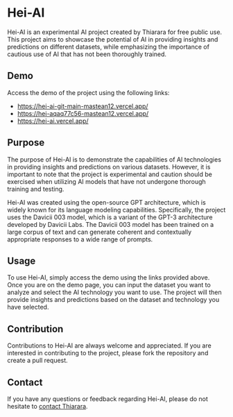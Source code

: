 <h1>Hei-AI</h1>
<p>Hei-AI is an experimental AI project created by Thiarara for free public use. This project aims to showcase the potential of AI in providing insights and predictions on different datasets, while emphasizing the importance of cautious use of AI that has not been thoroughly trained.</p>
<h2>Demo</h2>
<p>Access the demo of the project using the following links:</p>
<ul>
  <li><a href="https://hei-ai-git-main-mastean12.vercel.app/" target="_blank" rel="noopener noreferrer">https://hei-ai-git-main-mastean12.vercel.app/</a></li>
  <li><a href="https://hei-aqaq77c56-mastean12.vercel.app/" target="_blank" rel="noopener noreferrer">https://hei-aqaq77c56-mastean12.vercel.app/</a></li>
  <li><a href="https://hei-ai.vercel.app/" target="_blank" rel="noopener noreferrer">https://hei-ai.vercel.app/</a></li>
</ul>
<h2>Purpose</h2>
<p>The purpose of Hei-AI is to demonstrate the capabilities of AI technologies in providing insights and predictions on various datasets. However, it is important to note that the project is experimental and caution should be exercised when utilizing AI models that have not undergone thorough training and testing.</p>
<p>Hei-AI was created using the open-source GPT architecture, which is widely known for its language modeling capabilities. Specifically, the project uses the Davicii 003 model, which is a variant of the GPT-3 architecture developed by Davicii Labs. The Davicii 003 model has been trained on a large corpus of text and can generate coherent and contextually appropriate responses to a wide range of prompts.</p>
<h2>Usage</h2>
<p>To use Hei-AI, simply access the demo using the links provided above. Once you are on the demo page, you can input the dataset you want to analyze and select the AI technology you want to use. The project will then provide insights and predictions based on the dataset and technology you have selected.</p>
<h2>Contribution</h2>
<p>Contributions to Hei-AI are always welcome and appreciated. If you are interested in contributing to the project, please fork the repository and create a pull request.</p>
<h2>Contact</h2>
<p>If you have any questions or feedback regarding Hei-AI, please do not hesitate to <a href="https://thiarara.co.ke" target="_blank" rel="noopener noreferrer">contact Thiarara</a>.</p>
